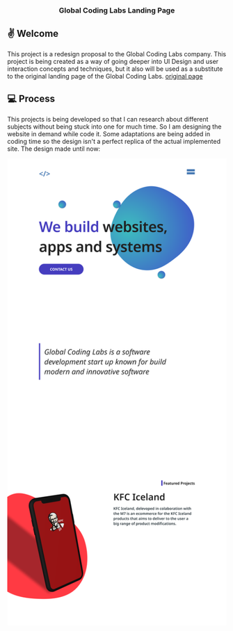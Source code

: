 <h3 align="center">
    Global Coding Labs Landing Page
</h3>

## ✌ Welcome

This project is a redesign proposal to the Global Coding Labs company. This project is being created as a way of going deeper into UI Design and user interaction concepts and techniques, but it also will be used as a substitute to the original landing page of the Global Coding Labs. <a href="https://globalcodinglabs.com">original page</a>


## 💻 Process

This projects is being developed so that I can research about different subjects without being stuck into one for much time. So I am designing the website in demand while code it.
Some adaptations are being added in coding time so the design isn't a perfect replica of the actual implemented site. The design made until now:
<br>

<p align="center">
  <img alt="Landing Page Design" title="Notie" src="assets/design.png" width="600px" />
</p>
